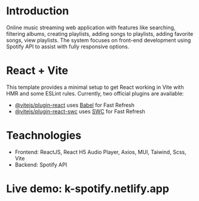 # Introduction
Online music streaming web application with features like searching, filtering albums, creating
playlists, adding songs to playlists, adding favorite songs, view playlists. The system focuses on
front-end development using Spotify API to assist with fully responsive options.

# React + Vite
This template provides a minimal setup to get React working in Vite with HMR and some ESLint rules.
Currently, two official plugins are available:
- [@vitejs/plugin-react](https://github.com/vitejs/vite-plugin-react/blob/main/packages/plugin-react/README.md) uses [Babel](https://babeljs.io/) for Fast Refresh
- [@vitejs/plugin-react-swc](https://github.com/vitejs/vite-plugin-react-swc) uses [SWC](https://swc.rs/) for Fast Refresh

# Teachnologies
- Frontend: ReactJS, React H5 Audio Player, Axios, MUI, Taiwind, Scss, Vite
- Backend: Spotify API

# Live demo: k-spotify.netlify.app
